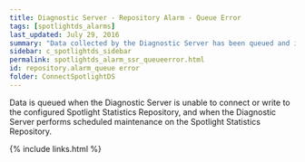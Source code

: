 ```yaml
---
title: ﻿Diagnostic Server - Repository Alarm - Queue Error
tags: [spotlightds_alarms]
last_updated: July 29, 2016
summary: "Data collected by the Diagnostic Server has been queued and is awaiting insertion into the Spotlight Statistics Repository. The queue has now exceeded its limit and data is being discarded."
sidebar: c_spotlightds_sidebar
permalink: spotlightds_alarm_ssr_queueerror.html
id: repository.alarm_queue error
folder: ConnectSpotlightDS
---
```




Data is queued when the Diagnostic Server is unable to connect or write to the configured Spotlight Statistics Repository, and when the Diagnostic Server performs scheduled maintenance on the Spotlight Statistics Repository.


{% include links.html %}
